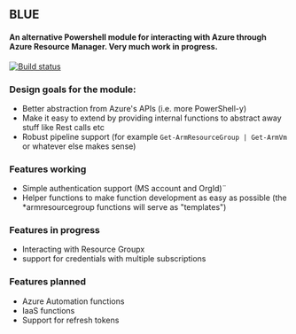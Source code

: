 ## BLUE
#### An alternative Powershell module for interacting with Azure through Azure Resource Manager. Very much work in progress.

[![Build status](https://ci.appveyor.com/api/projects/status/7346c8vmr9s6k8ql?svg=true)](https://ci.appveyor.com/project/trondhindenes/blue)

### Design goals for the module:
* Better abstraction from Azure's APIs (i.e. more PowerShell-y)
* Make it easy to extend by providing internal functions to abstract away stuff like Rest calls etc
* Robust pipeline support (for example `Get-ArmResourceGroup | Get-ArmVm` or whatever else makes sense)

### Features working
* Simple authentication support (MS account and OrgId)¨
* Helper functions to make function development as easy as possible (the *armresourcegroup functions will serve as "templates")

### Features in progress
* Interacting with Resource Groupx
* support for credentials with multiple subscriptions

### Features planned
* Azure Automation functions
* IaaS functions
* Support for refresh tokens
